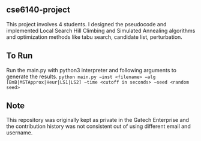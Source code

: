 ## cse6140-project
This project involves 4 students. I designed the pseudocode and implemented Local Search Hill Climbing and Simulated Annealing algorithms and optimization methods like tabu search, candidate list, perturbation.
## To Run 
Run the main.py with python3 interpreter and following arguments to generate the results.
`python main.py −inst <filename> −alg [BnB|MSTApprox|Heur|LS1|LS2] −time <cutoff in seconds> −seed <random seed>`
## Note
This repository was originally kept as private in the Gatech Enterprise and the contribution history was not consistent out of using different email and username.

